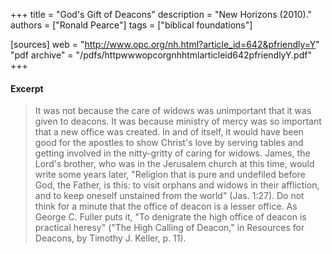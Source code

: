 +++
title = "God's Gift of Deacons"
description = "New Horizons (2010)."
authors = ["Ronald Pearce"]
tags = ["biblical foundations"]

[sources]
web = "http://www.opc.org/nh.html?article_id=642&pfriendly=Y"
"pdf archive" = "/pdfs/httpwwwopcorgnhhtmlarticleid642pfriendlyY.pdf"
+++

#### Excerpt

> It was not because the care of widows was unimportant that it was given to deacons. It was because ministry of mercy was so important that a new office was created. In and of itself, it would have been good for the apostles to show Christ's love by serving tables and getting involved in the nitty-gritty of caring for widows. James, the Lord's brother, who was in the Jerusalem church at this time, would write some years later, "Religion that is pure and undefiled before God, the Father, is this: to visit orphans and widows in their affliction, and to keep oneself unstained from the world" (Jas. 1:27). Do not think for a minute that the office of deacon is a lesser office. As George C. Fuller puts it, "To denigrate the high office of deacon is practical heresy" ("The High Calling of Deacon," in Resources for Deacons, by Timothy J. Keller, p. 11).